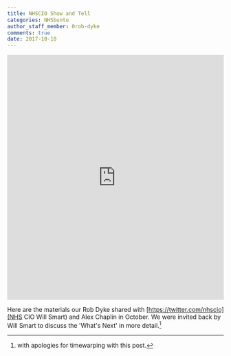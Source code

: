 ```yaml
---
title: NHSCIO Show and Tell
categories: NHSbuntu
author_staff_member: 0rob-dyke
comments: true
date: 2017-10-10
---
```

<style>
.responsive-wrap iframe{ max-width: 100%;}
</style>
<div class="responsive-wrap">
<!-- this is the embed code provided by Google -->
<iframe src="https://docs.google.com/presentation/d/e/2PACX-1vTKAC4hf8gburvfh-GVOajy44LiMRL7FX2v1mwxiw-DoT_S9qLnKQhr6ATGdSQL5F4BMcPhoGF4nPJV/embed?start=false&loop=true&delayms=3000" frameborder="0" width="960" height="569" allowfullscreen="true" mozallowfullscreen="true" webkitallowfullscreen="true"></iframe>
<!-- Google embed ends -->
</div>

Here are the materials our Rob Dyke shared with [https://twitter.com/nhscio](NHS CIO Will Smart) and Alex Chaplin in October. We were invited back by Will Smart to discuss the 'What's Next' in more detail.[^1]

[^1]: with apologies for timewarping with this post.
